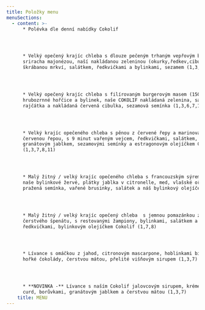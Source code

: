 ```yaml
---
title: Položky menu
menuSections:
  - content: >-
      * Polévka dle denní nabídky Cokolif




      * Velký opečený krajíc chleba s dlouze pečeným trhaným vepřovým bokem,
      sriracha majonézou, naší nakládanou zeleninou (okurky,ředkev,cibulka),
      škrábanou mrkví, salátkem, ředkvičkami a bylinkami, sezamem (1,3,6,10,11)




      * Velký opečený krajíc chleba s filírovaným burgerovým masem (150g), dip z
      hrubozrnné hořčice a bylinek, naše COKOLIF nakládaná zelenina, salátek,
      rajčátka a nakládaná červená cibulka, sezamová semínka (1,3,6,7,10,11)




      * Velký krajíc opečeného chleba s pěnou z červené řepy a marinovanou
      červenou řepou, s 9 minut vařeným vejcem, ředkvičkami, salátkem,
      granátovým jablkem, sezamovými semínky a estragonovým olejíčkem COKOLIF
      (1,3,7,8,11)




      * Malý žitný / velký krajíc opečeného chleba s francouzským sýrem Brie,
      naše bylinkové žervé, plátky jablka v citronelle, med, vlašské ořechy,
      pražená semínka, vařené brusinky, salátek a náš bylinkový olejíček (1,7,8)




      * Malý žitný / velký krajíc opečený chleba  s jemnou pomazánkou z
      čerstvého špenátu, s restovanými žampiony, bylinkami, salátkem a
      ředkvičkami, bylinkovým olejíčkem Cokolif (1,7,8)




      * Lívance s omáčkou z jahod, citronovým mascarpone, hoblinkami bílé a
      hořké čokolády, čerstvou mátou, přelité višňovým sirupem (1,3,7)




      * **NOVINKA -** Lívance s naším Cokolif jalovcovým sirupem, krémem s lemon
      curd, borůvkami, granátovým jablkem a čerstvou mátou (1,3,7)
    title: MENU
---
```



